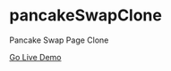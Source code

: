 # pancakeSwapClone
Pancake Swap Page Clone

[Go Live Demo](https://pancakeswapcloneemirhan.netlify.app)
